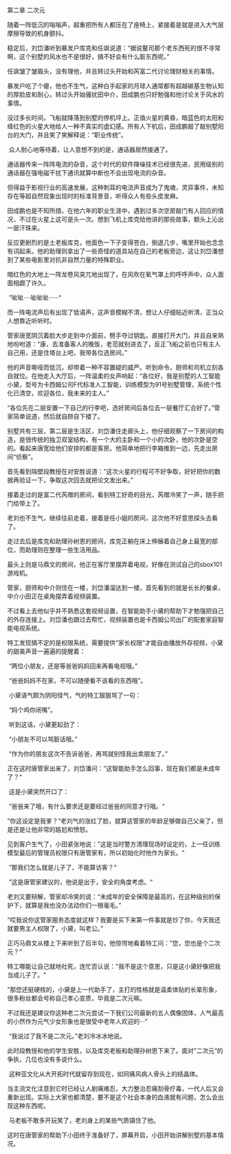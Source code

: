 第二章 二次元

​		随着一阵低沉的嗡嗡声，超重把所有人都压在了座椅上，紧接着是就是进入大气层摩擦导致的机身颤抖。

​		稳定后，刘岱潘听到暴发户库克和任飒说道：“据说鳌司那个老东西死的很不寻常啊，这个别墅的风水也不是很好，搞不好会有什么脏东西呢。”

​		任飒皱了皱眉头，没有理他，并且转过头开始和芮富二代讨论理财相关的事情。

​		暴发户吃了个瘪，他也不生气，这种白手起家的月球人通常都有超越碳基生物认知的厚脸皮和耐心，转过头开始骚扰田中介，田成鹏也只好勉强和他讨论关于风水的事情。

​		没过多长时间，飞船就降落到别墅的停机坪上。正值火星的黄昏，暗蓝色的太阳和绛红色的火星大地给人一种不真实的虚幻感。所有人下机后，田成鹏敲了敲别墅阳台的大门，并且笑了笑解释说：“职业传统”。

​		众人耐心地等待着，让人意想不到的是，通话器居然接通了。

​		通话器传来一阵阵电流的杂音，这个时代的软件降噪技术已经很先进，民用级别的通话器在强电磁干扰下通讯就算中断也不会出现电流的杂音。

​		但得益于影视行业的高速发展，这种刺耳的电流声音成为了鬼魂，灵异事件，未知存在等超自然现象出现时的标准背景音，听得众人有些头皮发麻。

​		田成鹏也是不知所措，在他六年的职业生涯中，遇到过多次空房敲门有人回应的情况，不过在火星上这可是头一次。想到飞机上库克给他讲的那些故事，额头上沁出一层汗珠来。

​		反应更剧烈的是土老板库克，他面色一下子变得苍白，倒退几步，嘴里开始也念念有词起来。他的助理则拿出了一些奇怪的道具站在自己的老板旁边，这让刘岱潘想到了某些电影里对抗非自然力量的特殊职业。

​		暗红色的大地上一阵龙卷风突兀地出现了，在风吹在氧气罩上的呼呼声中，众人面面相觑了许久。

​		”呲呲····呲呲呲······“

​		而一阵电流声后有出现了低语声，这声音模糊不清，想让人仔细贴近听清，正当众人想靠近听听时。

​		管家唐宽阴沉着脸大步走到中介面前，劈手夺过钥匙，直接打开大门，并且自来熟地吩咐道：“康，去准备客人的晚饭，老范就别进去了，反正飞船之前也只有主人自己用，还是住塔台上吧，我带各位选房间。”

​		他的声音嘶哑而低沉，却带着一种不容置疑的威严。听到命令，厨师和司机立刻各自就位。在他走入大厅后，一阵温柔的女声响起：“各位好，我是别墅的人工智能小黛，型号为卡西姆公司F代标准人工智能，训练模型为91号别墅管理，系统个性化已清空，欢迎各位，我未来的主人。”

​		“各位先在二层安置一下自己的行李吧，选好房间后各位去一层餐厅汇合好了。”管家简单说道，然后就自顾自下楼了。

​		别墅共有三层，第二层是生活区，刘岱潘住走廊头上，他仔细观察了一下房间的构造，是很传统的独卫双室结构，有一个大的主卧和一个小的次卧，他的次卧是空的。看起来唐宽给他们安排的都是客房。他简单地把行李箱推到一边，先走出房间“侦察”。

​		首先看到隔壁段教授在对安胜说道：“这次火星的行程可不好争取，好好把你的数据再验证一下，争取这次回去就把论文发出来。”

​		接着走过的是富二代芮赠的房间，看到特工好奇的目光，芮赠冷笑了一声，随手把门给带上了。

​		老刘也不生气，继续往前走着，接着是任小姐的房间，这次他不好意思探头去看了。

​		走过去后是库克和助理孙树恩的房间，库克正躺在床上伸展着自己身上最宽的部位，而助理则在整理一些生活用品。

​		最头上则是马鼎文的房间，他正在客厅里摆弄着电视，好像在测试自己的sbox101游戏机。

​		管家，厨师和中介则住在一楼，刘岱潘溜达到一楼，首先看到的就是长长的餐桌，中介小田正在桌角摆弄着视频装置。

​		不过看上去他似乎并不熟悉这套视频设置，在智能助手小黛的帮助下才勉强把自己的外存连接上。刘岱潘也跟过去帮忙，视频装置也是卡西姆公司出厂的配套家庭智能电视系统。

​		特工发现搞不定的是权限系统，需要提供“家长权限”才能自由播放外存视频，小黛的甜美声音一遍遍的提醒着：

​		“两位小朋友，还是等爸爸妈妈回来再看电视哦。”

​		“爸爸妈妈不在家，不可以随便看不该看的东西哦”。

​		小黛语气颇为阴阳怪气，气的特工狠狠骂了一句：

​		“妈个鸡你闭嘴”。

​		听到这话，小黛更起劲了：

​		“小朋友不可以骂脏话哦。”

​		“作为你的朋友这次不告诉爸爸，再骂就别怪我出卖朋友了。”

​		正在这时唐管家出来了，刘岱潘问：”这智能助手怎么回事，现在我们都是未成年了？“

​		这是小黛突然开口了：

​		”爸爸来了哦，有什么要求还是要经过爸爸的同意才行哦。“

​		”你这设定是我爹？“老刘气的涨红了脸，就算这管家的年龄足够做自己父亲了，但是还是让他非常的尴尬和愤怒。

​		见到客户生气了，小田紧张地说：”这是当时警方清理现场时设定的，上一任训练模型最后的管理员权限只有唐管家有，所以初始化时他作为家长。“

​		”那我们怎么就是儿子了，不能算访客？“

​		”这是唐管家建议的，他说是出于，安全的角度考虑。“

​		老刘又要辩解，管家却冷笑的说：“未成年的安全保障是最高的，在这种级别的保护下，就算是我也没办法动你们一根毫毛。”

​		“哎我说你这管家服务态度就这样？我要是买下来第一件事就是炒了你，今天我还就要男主人权限了，小黛，叫老公。”

​		正巧马鼎文从楼上下来听到了后半句，他惊愕地看着特工问：”您，您也是个二次元？“

​		特工哪能让自己就地社死，连忙否认说："我不是这个意思，只是这小黛好像把我当成儿子了。"

​		“那您还挺硬核的，小黛是上一代助手了，主打的性格就是温柔体贴的长辈形象，很多粉丝都会号称自己孝心变质，毕竟是二次元嘛。

​		不过我还是建议你这种老二次元尝试一下我们公司最新的五人偶像团体，人气最高的小然作为元气少女形象也是很受中老年人欢迎的···”

​		“我说过了我不是二次元。”老刘冷冰冰地说。

​		此时段教授和他的学生安胜，以及库克老板和助理孙树恩下来了。面对”二次元“的争执，几位也没有多说什么。

​		这种亚文化从大开拓时代就留存到现在，如同痛风病人骨头上的结晶体。

​		当主流文化注意到它时已经让人剧痛难忍，大力整治忍痛刮骨疗毒，一代人后又会重新出现。实际上大家也都清楚，要不是这个社会本身的血液就有问题，怎么会出现这种东西呢。

​		马老板不敢多开玩笑了，老刘身上的某些气质镇住了他。

​		这时在唐管家的帮助下小田终于准备好了，屏幕开启，小田开始讲解别墅的基本情况。

​		

​		

 

 